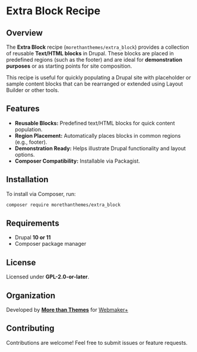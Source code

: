 # Extra Block Recipe

## Overview
The **Extra Block** recipe (`morethanthemes/extra_block`) provides a collection of reusable **Text/HTML blocks** in Drupal. These blocks are placed in predefined regions (such as the footer) and are ideal for **demonstration purposes** or as starting points for site composition.

This recipe is useful for quickly populating a Drupal site with placeholder or sample content blocks that can be rearranged or extended using Layout Builder or other tools.

## Features
- **Reusable Blocks:** Predefined text/HTML blocks for quick content population.
- **Region Placement:** Automatically places blocks in common regions (e.g., footer).
- **Demonstration Ready:** Helps illustrate Drupal functionality and layout options.
- **Composer Compatibility:** Installable via Packagist.

## Installation
To install via Composer, run:

```sh
composer require morethanthemes/extra_block
````

## Requirements

* Drupal **10 or 11**
* Composer package manager

## License

Licensed under **GPL-2.0-or-later**.

## Organization

Developed by **[More than Themes](https://morethanthemes.com)** for [Webmaker+](https://webmaker.morethanthemes.com)

## Contributing

Contributions are welcome! Feel free to submit issues or feature requests.
